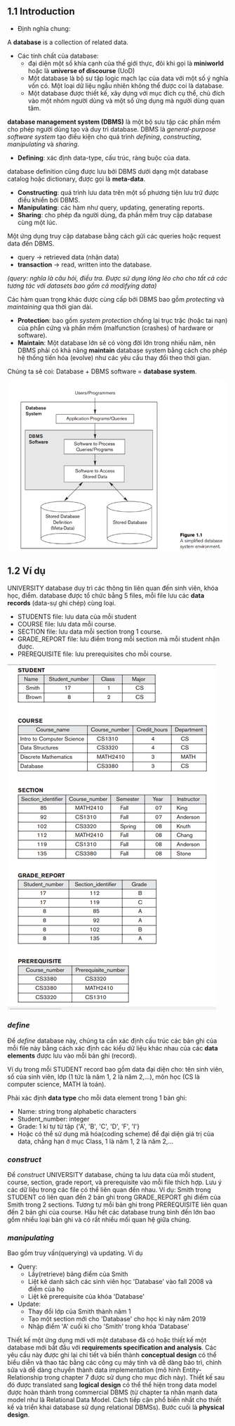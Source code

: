 ## 1.1 Introduction
* Định nghĩa chung:

A **database** is a collection of related data.

* Các tính chất của database:
    * đại diện một số khía cạnh của thế giới thực, đôi khi gọi là **miniworld** hoặc là **universe of discourse** (UoD)
    * Một database là bộ sư tập logic mạch lạc của data với một số ý nghĩa vốn có. Một loại dữ liệu ngẫu nhiên không thể được coi là database.
    * Một database được thiết kế, xây dựng với mục đích cụ thể, chủ đích vào một nhóm người dùng và một số ứng dụng mà người dùng quan tâm.

**database management system (DBMS)** là một bộ sưu tập các phần mềm cho phép người dùng tạo và duy trì database. DBMS là *general-purpose software system* tạo điều kiện cho quá trình *defining*, *constructing*, *manipulating* và *sharing*.
- **Defining**: xác định data-type, cấu trúc, ràng buộc của data.

database definition cũng được lưu bởi DBMS dưới dạng một database catalog hoặc dictionary, được gọi là **meta-data**.
- **Constructing**: quá trình lưu data trên một số phương tiện lưu trữ được điều khiển bởi DBMS.
- **Manipulating**: các hàm như query, updating, generating reports.
- **Sharing**: cho phép đa người dùng, đa phần mềm truy cập database cùng một lúc.

Một ứng dụng truy cập database bằng cách gửi các queries hoặc request data đến DBMS.

- query -> retrieved data (nhận data)
- **transaction** -> read, written into the database.

*(query: nghĩa là câu hỏi, điều tra. Được sử dụng lỏng lẻo cho cho tất cả các tương tác với datasets bao gồm cả modifying data)*

Các hàm quan trọng khác được cùng cấp bởi DBMS bao gồm *protecting* và *maintaining* qua thời gian dài. 
- **Protection**: bao gồm *system protection* chống lại trục trặc (hoặc tai nạn) của phần cứng và phần mềm (malfunction (crashes) of hardware or software).
- **Maintain**: Một database lớn sẽ có vòng đời lớn trong nhiều năm, nên DBMS phải có khả năng **maintain** database system bằng cách cho phép hệ thống tiến hóa (evolve) như các yêu cầu thay đổi theo thời gian.

Chúng ta sẽ coi: Database + DBMS software = **database system**.

![](../img/database-system-environment.PNG)

## 1.2 Ví dụ
UNIVERSITY database duy trì các thông tin liên quan đến sinh viên, khóa học, điểm. database được tổ chức bằng 5 files, mỗi file lưu các **data records** (data-sự ghi chép) cùng loại. 
* STUDENTS file: lưu data của mỗi student
* COURSE file: lưu data mỗi course.
* SECTION file: lưu data mỗi section trong 1 course.
* GRADE_REPORT file: lưu điểm trong mỗi section mà mỗi student nhận được.
* PREREQUISITE file: lưu prerequisites cho mỗi course.

![](../img/student-database.PNG)

### *define*
Để *define* database này, chúng ta cần xác định cấu trúc các bản ghi của mỗi file này bằng cách xác định các kiểu dữ liệu khác nhau của các **data elements** được lưu vào mỗi bản ghi (record).

Ví dụ trong mỗi STUDENT record bao gồm data đại diện cho: tên sinh viên, số của sinh viên, lớp (1 tức là năm 1, 2 là năm 2,...), môn học (CS là computer science, MATH là toán).

Phải xác định **data type** cho mỗi data element trong 1 bản ghi:
- Name: string trong alphabetic characters
- Student_number: integer
- Grade: 1 kí tự từ tập {'A', 'B', 'C', 'D', 'F', 'I'}
- Hoặc có thể sử dụng mã hóa(coding scheme) để đại diện giá trị của data, chẳng hạn ở mục Class, 1 là năm 1, 2 là năm 2,...

### *construct*

Để *construct* UNIVERSITY database, chúng ta lưu data của mỗi student, course, section, grade report, và prerequisite vào mỗi file thích hợp. Lưu ý các dữ liệu trong các file có thể liên quan đến nhau. Ví dụ: Smith trong STUDENT có liên quan đến 2 bản ghi trong GRADE_REPORT ghi điểm của Smith trong 2 sections. Tương tự mỗi bản ghi trong PREREQUISITE liên quan đến 2 bản ghi của course. Hầu hết các database trung bình đến lớn bao gồm nhiều loại bản ghi và có rất nhiều mối quan hệ giữa chúng.

### *manipulating*

Bao gồm truy vấn(querying) và updating. Ví dụ
- Query:
    - Lấy(retrieve) bảng điểm của Smith
    - Liệt kê danh sách các sinh viên học 'Database' vào fall 2008 và điểm của họ
    - Liệt kê prerequisite của khóa 'Database'
- Update:
    - Thay đổi lớp của Smith thành năm 1
    - Tạo một section mới cho 'Database' cho học kì này năm 2019
    - Nhập điểm 'A' cuối kì cho 'Smith' trong khóa 'Database'

Thiết kế một ứng dụng mới với một database đã có hoặc thiết kế một database mới bắt đầu với **requirements specification and analysis**. Các yêu cầu này được ghi lại chi tiết và biến thành **conceptual design** có thể biểu diễn và thao tác bằng các công cụ máy tính và dễ dàng bảo trì, chỉnh sửa và dễ dàng chuyển thành data implementation (mô hình Entity-Relationship trong chapter 7 được sử dụng cho mục đích này). Thiết kế sau đó được translated sang **logical design** có thể thể hiện trong data model được hoàn thành trong commercial DBMS (từ chapter ta nhấn mạnh data model như là Relational Data Model. Cách tiếp cận phổ biến nhất cho thiết kế và triển khai database sử dụng relational DBMSs). Bước cuối là **physical design**.



